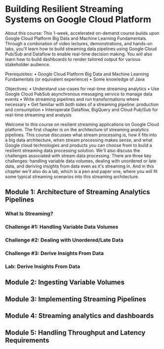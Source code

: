 # Building Resilient Streaming Systems on Google Cloud Platform

About this course: This 1-week, accelerated on-demand course builds upon Google Cloud Platform Big Data and Machine Learning Fundamentals. Through a combination of video lectures, demonstrations, and hands-on labs, you'll learn how to build streaming data pipelines using Google Cloud Pub/Sub and Dataflow to enable real-time decision making. You will also learn how to build dashboards to render tailored output for various stakeholder audience.

Prerequisites:
• Google Cloud Platform Big Data and Machine Learning Fundamentals (or equivalent experience)
• Some knowledge of Java

Objectives:
• Understand use-cases for real-time streaming analytics
• Use Google Cloud PubSub asynchronous messaging service to manage data events
• Write streaming pipelines and run transformations where necessary
• Get familiar with both sides of a streaming pipeline: production and consumption
• Interoperate Dataflow, BigQuery and Cloud Pub/Sub for real-time streaming and analysis


Welcome to this course on resilient streaming applications on Google Cloud platform. The first chapter is on the architecture of streaming analytics pipelines. This course discusses what stream processing is, how it fits into a big data architecture, when stream processing makes sense, and what Google cloud technologies and products you can choose from to build a resilient streaming data processing solution. We'll also discuss the challenges associated with stream data processing. There are three key challenges: handling variable data volumes, dealing with unordered or late data, and deriving insights from data even as it's streaming in. And in this chapter we'll also do a lab, which is a pen and paper one, where you will fit some typical streaming scenarios into this streaming architecture.

## Module 1: Architecture of Streaming Analytics Pipelines
### What Is Streaming?
### Challenge #1: Handling Variable Data Volumes
### Challenge #2: Dealing with Unordered/Late Data
### Challenge #3: Derive Insights From Data
### Lab: Derive Insights From Data

## Module 2: Ingesting Variable Volumes
## Module 3: Implementing Streaming Pipelines
## Module 4: Streaming analytics and dashboards
## Module 5: Handling Throughput and Latency Requirements
